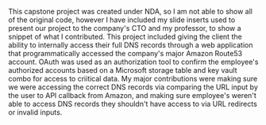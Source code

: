 This capstone project was created under NDA, so I am not able to show all of the original code, however I have included my slide inserts used to present our project to the company's CTO and my professor, to show a snippet of what I contributed. This project included giving the client the ability to internally access their full DNS records through a web application that programmatically accessed the company's major Amazon Route53 account. OAuth was used as an authorization tool to confirm the employee's authorized accounts based on a Microsoft storage table and key vault combo for access to criitical data. My major contributions were making sure we were accessing the correct DNS records via comparing the URL input by the user to API callback from Amazon, and making sure employee's weren't able to access DNS records they shouldn't have access to via URL redirects or invalid inputs.
